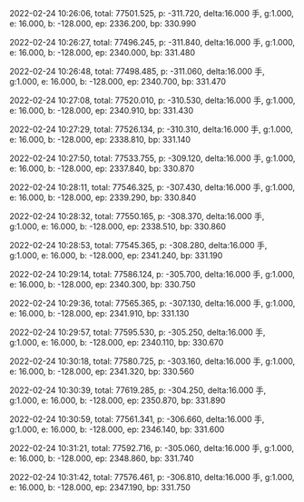 2022-02-24 10:26:06, total: 77501.525, p: -311.720, delta:16.000 手, g:1.000, e: 16.000, b: -128.000, ep: 2336.200, bp: 330.990

2022-02-24 10:26:27, total: 77496.245, p: -311.840, delta:16.000 手, g:1.000, e: 16.000, b: -128.000, ep: 2340.000, bp: 331.480

2022-02-24 10:26:48, total: 77498.485, p: -311.060, delta:16.000 手, g:1.000, e: 16.000, b: -128.000, ep: 2340.700, bp: 331.470

2022-02-24 10:27:08, total: 77520.010, p: -310.530, delta:16.000 手, g:1.000, e: 16.000, b: -128.000, ep: 2340.910, bp: 331.430

2022-02-24 10:27:29, total: 77526.134, p: -310.310, delta:16.000 手, g:1.000, e: 16.000, b: -128.000, ep: 2338.810, bp: 331.140

2022-02-24 10:27:50, total: 77533.755, p: -309.120, delta:16.000 手, g:1.000, e: 16.000, b: -128.000, ep: 2337.840, bp: 330.870

2022-02-24 10:28:11, total: 77546.325, p: -307.430, delta:16.000 手, g:1.000, e: 16.000, b: -128.000, ep: 2339.290, bp: 330.840

2022-02-24 10:28:32, total: 77550.165, p: -308.370, delta:16.000 手, g:1.000, e: 16.000, b: -128.000, ep: 2338.510, bp: 330.860

2022-02-24 10:28:53, total: 77545.365, p: -308.280, delta:16.000 手, g:1.000, e: 16.000, b: -128.000, ep: 2341.240, bp: 331.190

2022-02-24 10:29:14, total: 77586.124, p: -305.700, delta:16.000 手, g:1.000, e: 16.000, b: -128.000, ep: 2340.300, bp: 330.750

2022-02-24 10:29:36, total: 77565.365, p: -307.130, delta:16.000 手, g:1.000, e: 16.000, b: -128.000, ep: 2341.910, bp: 331.130

2022-02-24 10:29:57, total: 77595.530, p: -305.250, delta:16.000 手, g:1.000, e: 16.000, b: -128.000, ep: 2340.110, bp: 330.670

2022-02-24 10:30:18, total: 77580.725, p: -303.160, delta:16.000 手, g:1.000, e: 16.000, b: -128.000, ep: 2341.320, bp: 330.560

2022-02-24 10:30:39, total: 77619.285, p: -304.250, delta:16.000 手, g:1.000, e: 16.000, b: -128.000, ep: 2350.870, bp: 331.890

2022-02-24 10:30:59, total: 77561.341, p: -306.660, delta:16.000 手, g:1.000, e: 16.000, b: -128.000, ep: 2346.140, bp: 331.600

2022-02-24 10:31:21, total: 77592.716, p: -305.060, delta:16.000 手, g:1.000, e: 16.000, b: -128.000, ep: 2348.860, bp: 331.740

2022-02-24 10:31:42, total: 77576.461, p: -306.810, delta:16.000 手, g:1.000, e: 16.000, b: -128.000, ep: 2347.190, bp: 331.750